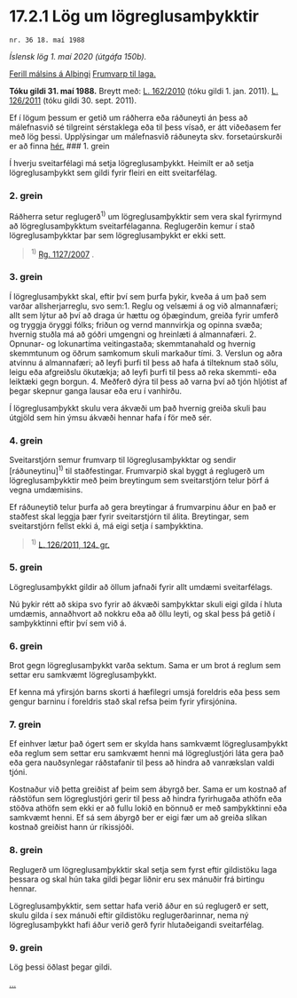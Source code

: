 # 17.2.1 Lög um lögreglusamþykktir

`nr. 36 18. maí 1988`

_Íslensk lög 1. maí 2020 (útgáfa 150b)._

[Ferill málsins á Alþingi](https://www.althingi.is/thingstorf/thingmalalistar-eftir-thingum/ferill/?ltg=110&mnr=276)
[Frumvarp til laga.](https://www.althingi.is/altext/110/s/pdf/0575.pdf)

**Tóku gildi 31. maí 1988.**
Breytt með:
[L. 162/2010](https://althingi.is/altext/stjt/2010.162.html) (tóku gildi 1. jan. 2011).
[L. 126/2011](https://althingi.is/altext/stjt/2011.126.html) (tóku gildi 30. sept. 2011).

Ef í lögum þessum er getið um ráðherra eða ráðuneyti án þess að málefnasvið sé tilgreint sérstaklega eða til þess vísað, er átt viðeðasem fer með lög þessi. Upplýsingar um málefnasvið ráðuneyta skv. forsetaúrskurði er að finna [hér.](2018119.md) ### 1. grein

Í hverju sveitarfélagi má setja lögreglusamþykkt. Heimilt er að setja lögreglusamþykkt sem gildi fyrir fleiri en eitt sveitarfélag.

### 2. grein

Ráðherra setur reglugerð<sup>1)</sup> um lögreglusamþykktir sem vera skal fyrirmynd að lögreglusamþykktum sveitarfélaganna. Reglugerðin kemur í stað lögreglusamþykktar þar sem lögreglusamþykkt er ekki sett.

> <sup>1)</sup> [Rg. 1127/2007](https://www.reglugerd.is/reglugerdir/allar/nr/1127-2007) .



### 3. grein

Í lögreglusamþykkt skal, eftir því sem þurfa þykir, kveða á um það sem varðar allsherjarreglu, svo sem:1. Reglu og velsæmi á og við almannafæri; allt sem lýtur að því að draga úr hættu og óþægindum, greiða fyrir umferð og tryggja öryggi fólks; friðun og vernd mannvirkja og opinna svæða; hvernig stuðla má að góðri umgengni og hreinlæti á almannafæri.
2. Opnunar- og lokunartíma veitingastaða; skemmtanahald og hvernig skemmtunum og öðrum samkomum skuli markaður tími.
3. Verslun og aðra atvinnu á almannafæri; að leyfi þurfi til þess að hafa á tilteknum stað sölu, leigu eða afgreiðslu ökutækja; að leyfi þurfi til þess að reka skemmti- eða leiktæki gegn borgun.
4. Meðferð dýra til þess að varna því að tjón hljótist af þegar skepnur ganga lausar eða eru í vanhirðu.

Í lögreglusamþykkt skulu vera ákvæði um það hvernig greiða skuli þau útgjöld sem hin ýmsu ákvæði hennar hafa í för með sér.

### 4. grein

Sveitarstjórn semur frumvarp til lögreglusamþykktar og sendir [ráðuneytinu]<sup>1)</sup> til staðfestingar. Frumvarpið skal byggt á reglugerð um lögreglusamþykktir með þeim breytingum sem sveitarstjórn telur þörf á vegna umdæmisins.

Ef ráðuneytið telur þurfa að gera breytingar á frumvarpinu áður en það er staðfest skal leggja þær fyrir sveitarstjórn til álita. Breytingar, sem sveitarstjórn fellst ekki á, má eigi setja í samþykktina.

> <sup>1)</sup> [L. 126/2011, 124. gr.](https://althingi.is/altext/stjt/2011.126.html)

### 5. grein

Lögreglusamþykkt gildir að öllum jafnaði fyrir allt umdæmi sveitarfélags.

Nú þykir rétt að skipa svo fyrir að ákvæði samþykktar skuli eigi gilda í hluta umdæmis, annaðhvort að nokkru eða að öllu leyti, og skal þess þá getið í samþykktinni eftir því sem við á.

### 6. grein

Brot gegn lögreglusamþykkt varða sektum. Sama er um brot á reglum sem settar eru samkvæmt lögreglusamþykkt.

Ef kenna má yfirsjón barns skorti á hæfilegri umsjá foreldris eða þess sem gengur barninu í foreldris stað skal refsa þeim fyrir yfirsjónina.

### 7. grein

Ef einhver lætur það ógert sem er skylda hans samkvæmt lögreglusamþykkt eða reglum sem settar eru samkvæmt henni má lögreglustjóri láta gera það eða gera nauðsynlegar ráðstafanir til þess að hindra að vanrækslan valdi tjóni.

Kostnaður við þetta greiðist af þeim sem ábyrgð ber. Sama er um kostnað af ráðstöfun sem lögreglustjóri gerir til þess að hindra fyrirhugaða athöfn eða stöðva athöfn sem ekki er að fullu lokið en bönnuð er með samþykktinni eða samkvæmt henni. Ef sá sem ábyrgð ber er eigi fær um að greiða slíkan kostnað greiðist hann úr ríkissjóði.

### 8. grein

Reglugerð um lögreglusamþykktir skal setja sem fyrst eftir gildistöku laga þessara og skal hún taka gildi þegar liðnir eru sex mánuðir frá birtingu hennar.

Lögreglusamþykktir, sem settar hafa verið áður en sú reglugerð er sett, skulu gilda í sex mánuði eftir gildistöku reglugerðarinnar, nema ný lögreglusamþykkt hafi áður verið gerð fyrir hlutaðeigandi sveitarfélag.

### 9. grein

Lög þessi öðlast þegar gildi.

[…](https://www.althingi.is/lagasafn/leidbeiningar/)
